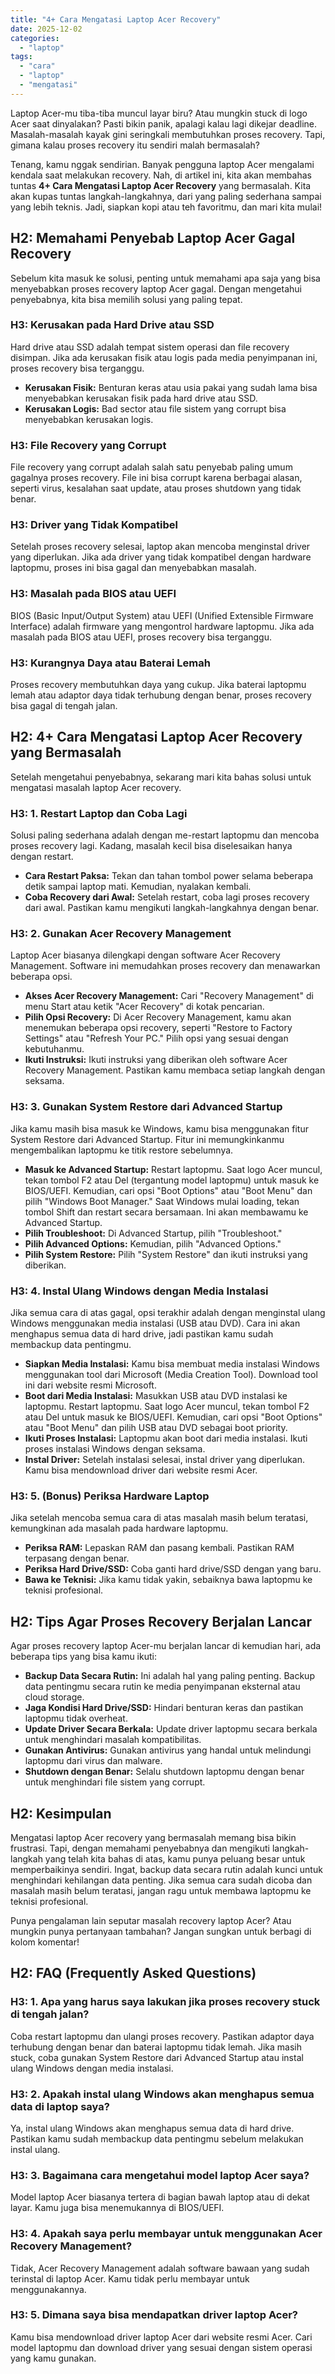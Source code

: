 ```yaml
---
title: "4+ Cara Mengatasi Laptop Acer Recovery"
date: 2025-12-02
categories: 
  - "laptop"
tags: 
  - "cara"
  - "laptop"
  - "mengatasi"
---
```


Laptop Acer-mu tiba-tiba muncul layar biru? Atau mungkin stuck di logo Acer saat dinyalakan? Pasti bikin panik, apalagi kalau lagi dikejar deadline. Masalah-masalah kayak gini seringkali membutuhkan proses recovery. Tapi, gimana kalau proses recovery itu sendiri malah bermasalah?

Tenang, kamu nggak sendirian. Banyak pengguna laptop Acer mengalami kendala saat melakukan recovery. Nah, di artikel ini, kita akan membahas tuntas **4+ Cara Mengatasi Laptop Acer Recovery** yang bermasalah. Kita akan kupas tuntas langkah-langkahnya, dari yang paling sederhana sampai yang lebih teknis. Jadi, siapkan kopi atau teh favoritmu, dan mari kita mulai!

## H2: Memahami Penyebab Laptop Acer Gagal Recovery

Sebelum kita masuk ke solusi, penting untuk memahami apa saja yang bisa menyebabkan proses recovery laptop Acer gagal. Dengan mengetahui penyebabnya, kita bisa memilih solusi yang paling tepat.

### H3: Kerusakan pada Hard Drive atau SSD

Hard drive atau SSD adalah tempat sistem operasi dan file recovery disimpan. Jika ada kerusakan fisik atau logis pada media penyimpanan ini, proses recovery bisa terganggu.

- **Kerusakan Fisik:** Benturan keras atau usia pakai yang sudah lama bisa menyebabkan kerusakan fisik pada hard drive atau SSD.
- **Kerusakan Logis:** Bad sector atau file sistem yang corrupt bisa menyebabkan kerusakan logis.

### H3: File Recovery yang Corrupt

File recovery yang corrupt adalah salah satu penyebab paling umum gagalnya proses recovery. File ini bisa corrupt karena berbagai alasan, seperti virus, kesalahan saat update, atau proses shutdown yang tidak benar.

### H3: Driver yang Tidak Kompatibel

Setelah proses recovery selesai, laptop akan mencoba menginstal driver yang diperlukan. Jika ada driver yang tidak kompatibel dengan hardware laptopmu, proses ini bisa gagal dan menyebabkan masalah.

### H3: Masalah pada BIOS atau UEFI

BIOS (Basic Input/Output System) atau UEFI (Unified Extensible Firmware Interface) adalah firmware yang mengontrol hardware laptopmu. Jika ada masalah pada BIOS atau UEFI, proses recovery bisa terganggu.

### H3: Kurangnya Daya atau Baterai Lemah

Proses recovery membutuhkan daya yang cukup. Jika baterai laptopmu lemah atau adaptor daya tidak terhubung dengan benar, proses recovery bisa gagal di tengah jalan.

## H2: 4+ Cara Mengatasi Laptop Acer Recovery yang Bermasalah

Setelah mengetahui penyebabnya, sekarang mari kita bahas solusi untuk mengatasi masalah laptop Acer recovery.

### H3: 1. Restart Laptop dan Coba Lagi

Solusi paling sederhana adalah dengan me-restart laptopmu dan mencoba proses recovery lagi. Kadang, masalah kecil bisa diselesaikan hanya dengan restart.

- **Cara Restart Paksa:** Tekan dan tahan tombol power selama beberapa detik sampai laptop mati. Kemudian, nyalakan kembali.
- **Coba Recovery dari Awal:** Setelah restart, coba lagi proses recovery dari awal. Pastikan kamu mengikuti langkah-langkahnya dengan benar.

### H3: 2. Gunakan Acer Recovery Management

Laptop Acer biasanya dilengkapi dengan software Acer Recovery Management. Software ini memudahkan proses recovery dan menawarkan beberapa opsi.

- **Akses Acer Recovery Management:** Cari "Recovery Management" di menu Start atau ketik "Acer Recovery" di kotak pencarian.
- **Pilih Opsi Recovery:** Di Acer Recovery Management, kamu akan menemukan beberapa opsi recovery, seperti "Restore to Factory Settings" atau "Refresh Your PC." Pilih opsi yang sesuai dengan kebutuhanmu.
- **Ikuti Instruksi:** Ikuti instruksi yang diberikan oleh software Acer Recovery Management. Pastikan kamu membaca setiap langkah dengan seksama.

### H3: 3. Gunakan System Restore dari Advanced Startup

Jika kamu masih bisa masuk ke Windows, kamu bisa menggunakan fitur System Restore dari Advanced Startup. Fitur ini memungkinkanmu mengembalikan laptopmu ke titik restore sebelumnya.

- **Masuk ke Advanced Startup:** Restart laptopmu. Saat logo Acer muncul, tekan tombol F2 atau Del (tergantung model laptopmu) untuk masuk ke BIOS/UEFI. Kemudian, cari opsi "Boot Options" atau "Boot Menu" dan pilih "Windows Boot Manager." Saat Windows mulai loading, tekan tombol Shift dan restart secara bersamaan. Ini akan membawamu ke Advanced Startup.
- **Pilih Troubleshoot:** Di Advanced Startup, pilih "Troubleshoot."
- **Pilih Advanced Options:** Kemudian, pilih "Advanced Options."
- **Pilih System Restore:** Pilih "System Restore" dan ikuti instruksi yang diberikan.

### H3: 4. Instal Ulang Windows dengan Media Instalasi

Jika semua cara di atas gagal, opsi terakhir adalah dengan menginstal ulang Windows menggunakan media instalasi (USB atau DVD). Cara ini akan menghapus semua data di hard drive, jadi pastikan kamu sudah membackup data pentingmu.

- **Siapkan Media Instalasi:** Kamu bisa membuat media instalasi Windows menggunakan tool dari Microsoft (Media Creation Tool). Download tool ini dari website resmi Microsoft.
- **Boot dari Media Instalasi:** Masukkan USB atau DVD instalasi ke laptopmu. Restart laptopmu. Saat logo Acer muncul, tekan tombol F2 atau Del untuk masuk ke BIOS/UEFI. Kemudian, cari opsi "Boot Options" atau "Boot Menu" dan pilih USB atau DVD sebagai boot priority.
- **Ikuti Proses Instalasi:** Laptopmu akan boot dari media instalasi. Ikuti proses instalasi Windows dengan seksama.
- **Instal Driver:** Setelah instalasi selesai, instal driver yang diperlukan. Kamu bisa mendownload driver dari website resmi Acer.

### H3: 5. (Bonus) Periksa Hardware Laptop

Jika setelah mencoba semua cara di atas masalah masih belum teratasi, kemungkinan ada masalah pada hardware laptopmu.

- **Periksa RAM:** Lepaskan RAM dan pasang kembali. Pastikan RAM terpasang dengan benar.
- **Periksa Hard Drive/SSD:** Coba ganti hard drive/SSD dengan yang baru.
- **Bawa ke Teknisi:** Jika kamu tidak yakin, sebaiknya bawa laptopmu ke teknisi profesional.

## H2: Tips Agar Proses Recovery Berjalan Lancar

Agar proses recovery laptop Acer-mu berjalan lancar di kemudian hari, ada beberapa tips yang bisa kamu ikuti:

- **Backup Data Secara Rutin:** Ini adalah hal yang paling penting. Backup data pentingmu secara rutin ke media penyimpanan eksternal atau cloud storage.
- **Jaga Kondisi Hard Drive/SSD:** Hindari benturan keras dan pastikan laptopmu tidak overheat.
- **Update Driver Secara Berkala:** Update driver laptopmu secara berkala untuk menghindari masalah kompatibilitas.
- **Gunakan Antivirus:** Gunakan antivirus yang handal untuk melindungi laptopmu dari virus dan malware.
- **Shutdown dengan Benar:** Selalu shutdown laptopmu dengan benar untuk menghindari file sistem yang corrupt.

## H2: Kesimpulan

Mengatasi laptop Acer recovery yang bermasalah memang bisa bikin frustrasi. Tapi, dengan memahami penyebabnya dan mengikuti langkah-langkah yang telah kita bahas di atas, kamu punya peluang besar untuk memperbaikinya sendiri. Ingat, backup data secara rutin adalah kunci untuk menghindari kehilangan data penting. Jika semua cara sudah dicoba dan masalah masih belum teratasi, jangan ragu untuk membawa laptopmu ke teknisi profesional.

Punya pengalaman lain seputar masalah recovery laptop Acer? Atau mungkin punya pertanyaan tambahan? Jangan sungkan untuk berbagi di kolom komentar!

## H2: FAQ (Frequently Asked Questions)

### H3: 1. Apa yang harus saya lakukan jika proses recovery stuck di tengah jalan?

Coba restart laptopmu dan ulangi proses recovery. Pastikan adaptor daya terhubung dengan benar dan baterai laptopmu tidak lemah. Jika masih stuck, coba gunakan System Restore dari Advanced Startup atau instal ulang Windows dengan media instalasi.

### H3: 2. Apakah instal ulang Windows akan menghapus semua data di laptop saya?

Ya, instal ulang Windows akan menghapus semua data di hard drive. Pastikan kamu sudah membackup data pentingmu sebelum melakukan instal ulang.

### H3: 3. Bagaimana cara mengetahui model laptop Acer saya?

Model laptop Acer biasanya tertera di bagian bawah laptop atau di dekat layar. Kamu juga bisa menemukannya di BIOS/UEFI.

### H3: 4. Apakah saya perlu membayar untuk menggunakan Acer Recovery Management?

Tidak, Acer Recovery Management adalah software bawaan yang sudah terinstal di laptop Acer. Kamu tidak perlu membayar untuk menggunakannya.

### H3: 5. Dimana saya bisa mendapatkan driver laptop Acer?

Kamu bisa mendownload driver laptop Acer dari website resmi Acer. Cari model laptopmu dan download driver yang sesuai dengan sistem operasi yang kamu gunakan.
